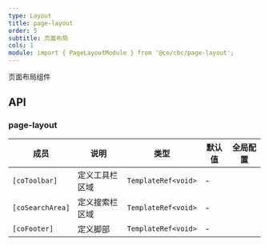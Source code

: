 ```yaml
---
type: Layout
title: page-layout
order: 5
subtitle: 页面布局
cols: 1
module: import { PageLayoutModule } from '@co/cbc/page-layout';
---
```


页面布局组件

## API

### page-layout

| 成员 | 说明 | 类型 | 默认值 | 全局配置 |
|----|----|----|-----|------|
| `[coToolbar]` | 定义工具栏区域 | `TemplateRef<void>` | - |
| `[coSearchArea]` | 定义搜索栏区域 | `TemplateRef<void>` | - |
| `[coFooter]` | 定义脚部 | `TemplateRef<void>` | - |

